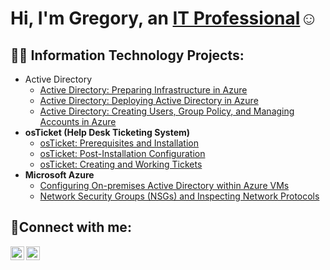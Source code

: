 <h1>Hi, I'm Gregory, an <a href="https://linkedin.com/in/Austin">IT Professional</a>☺</h1>

<h2>👨‍💻 Information Technology Projects:</h2>

- Active Directory
  - [Active Directory: Preparing Infrastructure in Azure](https://github.com/MindofLindstrom01/Preparing-Active-Directory-Infrastructure-in-Azure)
  - [Active Directory: Deploying Active Directory in Azure](https://github.com)
  - [Active Directory: Creating Users, Group Policy, and Managing Accounts in Azure](https://github.com)
- <b>osTicket (Help Desk Ticketing System)</b>
  - [osTicket: Prerequisites and Installation](https://github.com/MindofLindstrom01/osticket-prereqs)
  - [osTicket: Post-Installation Configuration](https://github.com/MindofLindstrom01/post-install-config)
  - [osTicket: Creating and Working Tickets](https://github.com/MindofLindstrom01/ticket-lifecycle)
- <b>Microsoft Azure</b>
  - [Configuring On-premises Active Directory within Azure VMs](https://github.com/MindofLindstrom01/configure-ad)
  - [Network Security Groups (NSGs) and Inspecting Network Protocols](https://github.com/MindofLindstrom01/azure-network-protocols)

<h2>🤳Connect with me:</h2>

[<img align="left" alt="Austin | LinkedIn" width="22px" src="https://cdn.jsdelivr.net/npm/simple-icons@v3/icons/linkedin.svg" />][linkedin]
[<img align="left" alt="Austin | Instagram" width="22px" src="https://cdn.jsdelivr.net/npm/simple-icons@v3/icons/instagram.svg" />][instagram]

[instagram]: https://www.instagram.com/Austin
[linkedin]: https://linkedin.com/in/Austin
